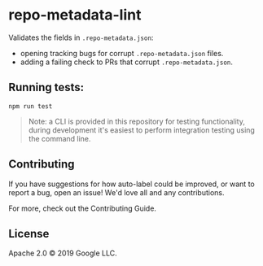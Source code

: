 # repo-metadata-lint

Validates the fields in `.repo-metadata.json`:

* opening tracking bugs for corrupt `.repo-metadata.json` files.
* adding a failing check to PRs that corrupt `.repo-metadata.json`.

## Running tests:

`npm run test`

> Note: a CLI is provided in this repository for testing functionality, during development it's easiest to perform integration testing using the command line.

## Contributing

If you have suggestions for how auto-label could be improved, or want to report a bug, open an issue! We'd love all and any contributions.

For more, check out the Contributing Guide.

## License

Apache 2.0 © 2019 Google LLC.
